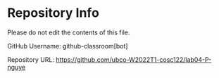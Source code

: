 # Repository Info
Please do not edit the contents of this file.

GitHub Username: github-classroom[bot]

Repository URL: https://github.com/ubco-W2022T1-cosc122/lab04-P-nguye
